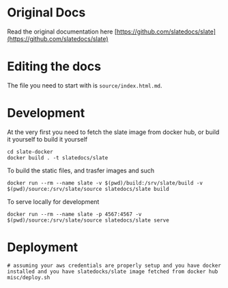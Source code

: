 # Original Docs
Read the original documentation here [https://github.com/slatedocs/slate](https://github.com/slatedocs/slate)

# Editing the docs

The file you need to start with is `source/index.html.md`.


# Development

At the very first you need to fetch the slate image from docker hub, or build it yourself
to build it yourself
```
cd slate-docker
docker build . -t slatedocs/slate
```

To build the static files, and trasfer images and such
```
docker run --rm --name slate -v $(pwd)/build:/srv/slate/build -v $(pwd)/source:/srv/slate/source slatedocs/slate build
```


To serve locally for development

```
docker run --rm --name slate -p 4567:4567 -v $(pwd)/source:/srv/slate/source slatedocs/slate serve
```


# Deployment

```
# assuming your aws credentials are properly setup and you have docker installed and you have slatedocks/slate image fetched from docker hub
misc/deploy.sh
```
